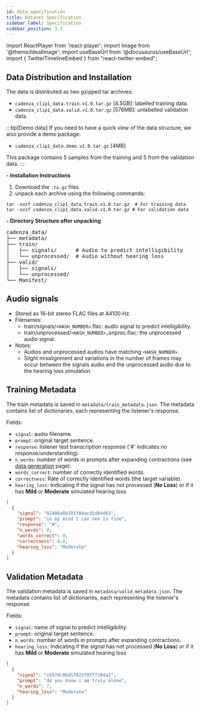 ```yaml
---
id: data_specification
title: Dataset Specification
sidebar_label: Specification
sidebar_position: 3.3
---
```

import ReactPlayer from 'react-player';
import Image from '@theme/IdealImage';
import useBaseUrl from '@docusaurus/useBaseUrl';
import { TwitterTimelineEmbed } from "react-twitter-embed";


## Data Distribution and Installation

The data is distributed as two gzipped tar archives:

* `cadenza_clip1_data.train.v1.0.tar.gz` [4.5GB]: labelled training data.
* `cadenza_clip1_data.valid.v1.0.tar.gz` [576MB]: unlabelled validation data.

:::tip[Demo data]
If you need to have a quick view of the data structure, we also provide a demo package:
* `cadenza_clip1_data.demo.v1.0.tar.gz` [4MB]

This package contains 5 samples from the training and 5 from the validation data.
:::

**- Installation Instructions**

1. Download the `.ta.gz` files.
2. unpack each archive using the following commands:
```shell showLineNumbers=1
tar -xvzf cadenza_clip1_data.train.v1.0.tar.gz  # For training data
tar -xvzf cadenza_clip1_data.valid.v1.0.tar.gz # For validation data
```

**- Directory Structure after unpacking**

<pre>
cadenza_data/
├── metadata/
├── train/
│   ├── signals/      # Audio to predict intelligibility
│   └── unprocessed/  # Audio without hearing loss
├── valid/
│   ├── signals/
│   └── unprocessed/
└── Manifest/
</pre>

## Audio signals

* Stored as 16-bit stereo FLAC files at 44100 Hz.
* Filenames:
    * train/signals/`<HASH_NUMBER>`.flac: audio signal to predict intelligibility.
    * train/unprocessed/`<HASH_NUMBER>`_unproc.flac: the unprocessed audio signal.
* Notes:
  * Audios and unprocessed audios have matching `<HASH_NUMBER>`.   
  * Slight misalignment and variations in the number of frames may occur between the signals audio and the unprocessed audio due to the hearing loss simulation.



## Training Metadata

The train metadata is saved in `metadata/train_metadata.json`. 
The metadata contains list of dictionaries, each representing the listener's response.

Fields:
* `signal`: audio filename.
* `prompt`: original target sentence.
* `response`: listener test transcription response ('#' indicates no response/understanding).
* `n_words`: number of words in prompts after expanding contractions (see [data generation](data) page).
* `words_correct`: number of correctly identified words.
* `correctness`: Rate of correctly identified words (the target variable).
* `hearing_loss`: Indicating if the signal has not processed (**No Loss**) or if it has **Mild** or **Moderate** simulated hearing loss 

```json title="metadata/train_metadata.json"
[
  {
    "signal": "b2486a8e181f84acd2db4d61",
    "prompt": "in my mind I can see is fine",
    "response": "#",
    "n_words": 8,
    "words_correct": 0,
    "correctness": 0.0,
    "hearing_loss": "Moderate"
  }
]
```

## Validation Metadata

The validation metadata is saved in `metadata/valid_metadata.json`.
The metadata contains list of dictionaries, each representing the listener's response.

Fields:
* `signal`: name of signal to predict intelligibility.
* `prompt`: original target sentence.
* `n_words`: number of words in prompts after expanding contractions.
* `hearing_loss`: Indicating if the signal has not processed (**No Loss**) or if it has **Mild** or **Moderate** simulated hearing loss

```json title="cadenza_data/metadata/valid_metadata.json"
[
  {
    "signal": "c657dc0bd1f822f8ff7104a1",
    "prompt": "do you know i am truly alone",
    "n_words": 7,
    "hearing_loss": "Moderate"
  }
]
```



  